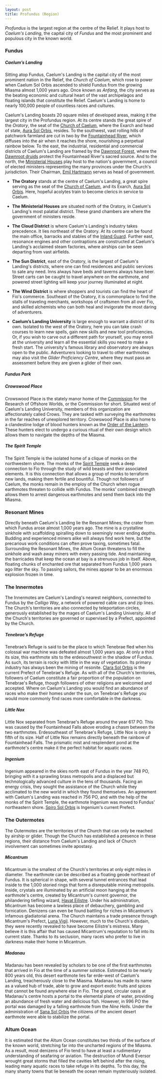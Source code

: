 ```yaml
---
layout: post
title: Profundus (Region)
---
```


*Profundus* is the largest region at the centre of the Relief. It plays host to *Caelum's Landing*, the capital city of *Fundus* and the most prominent and populous city in the known world.

### Fundus

##### **Caelum’s Landing**

Sitting atop Fundus, Caelum's Landing is the capital city of the most prominent nation in the Relief, the *Church of Caelum*, which rose to power when Caelum Sol Orbis ascended to shield Fundus from the growing Miasma almost 1,000 years ago. Once known as *Anfang*, the city serves as the beating economic and cultural heart of the vast archipelagos and floating islands that constitute the Relief. Caelum's Landing is home to nearly 100,000 people of countless races and cultures.

Caelum's Landing boasts 20 square miles of developed areas, making it the largest city in the Profundus region. At its centre stands the great spire of the *Oratory*, the seat of the [Church of Caelum](), where the Exarch and head of state, [Aura Sol Orbis](), resides. To the southwest, vast rolling hills of patchwork farmland are cut in two by the [Fountainhead River](), which diffuses into the air when it reaches the shore, nourishing a perpetual rainbow below. To the east, the industrial, residential and commercial districts of Caelum's Landing are framed by the [Dawnroot Forest](), where the [Dawnroot druids]() protect the Fountainhead River's sacred source. And to the north, the [Ministerial Houses]() play host to the nation's government, a council of elected ministers representing the many provinces under the Church's jurisdiction. Their Chairman, [Emil Hartmann]() serves as head of government.

- **The Oratory** stands at the centre of Caelum's Landing, a great spire serving as the seat of the [Church of Caelum](), and its Exarch, [Aura Sol Orbis](). Here, hopeful acolytes train to become clerics in service to Caelum.

- **The Ministerial Houses** are situated north of the Oratory, in Caelum's Landing's most palatial district. These grand chambers are where the government of ministers reside.

- **The Cloud District** is where Caelum's Landing's industry takes precedence. It lies northeast of the Oratory. At its centre can be found the main office, barracks and stables of the [Inland Guard](). Further east, resonance engines and other contraptions are constructed at Caelum's Landing's acclaimed steam factories, where airships can be seen departing from vast airfields.

- **The Sun District**, east of the Oratory, is the largest of Caelum's Landing's districts, where one can find residences and public services to sate any need. Inns always have beds and taverns always have beer. Street carts can be caught to travel anywhere on the earthmote, and powered street lighting will keep your journey illuminated at night.

- **The Wind District** is where shoppers and tourists can find the heart of Fio's commerce. Southeast of the Oratory, it is commonplace to find the stalls of traveling merchants, workshops of craftsmen from all over Fio, and skilled alchemists who can both heal and invigorate the most daring of adventurers.

- **Caelum’s Landing University** is large enough to warrant a district of its own. Isolated to the west of the Oratory, here you can take crash courses to learn new spells, gain new skills and new tool proficiencies. Or, if you wish to carve out a different path for yourself, you may enroll at the university and learn all the essential skills you need to make a fresh start. The university's famous library and observatory are always open to the public. Adventurers looking to travel to other earthmotes may also visit the *Glider Proficiency Centre*, where they must pass an assessment before they are given a glider of their own.

##### **Fundus Park**

##### **Crowswood Place**

Crowswood Place is the stately manor home of the [Commission]() for the Research of Offshore Worlds, or the Commission for short. Situated west of Caelum's Landing University, members of this organization are affectionately called Crows. They are tasked with surveying the earthmotes in the far reaches of unexplored territory. Crowswood Place is also home to a clandestine lodge of blood hunters known as the [Order of the Lantern](). These hunters elect to undergo a curious ritual of their own design which allows them to navigate the depths of the Miasma.

##### **The Spirit Temple**

The Spirit Temple is the isolated home of a clique of monks on the northwestern shore. The monks of the [Spirit Temple]() seek a deep connection to Fio through the study of wild beasts and their associated elements. It is this connection that allows a group of monks to terraform new lands, making them fertile and bountiful. Though not followers of Caelum, the monks remain in the employ of the Church when rogue earthmotes threaten to collide with Fundus. The monks' combined strength allows them to arrest dangerous earthmotes and send them back into the Miasma.

### Resonant Mines

Directly beneath Caelum's Landing lie the Resonant Mines; the crater from which Fundus arose almost 1,000 years ago. The mine is a crystalline sinkhole with scaffolding spiralling down to seemingly never ending depths. Budding and experienced miners alike will always find work here, but the precarious work conditions can often prove taxing, sometimes fatal. Surrounding the Resonant Mines, the Altum Ocean threatens to fill the sinkhole and wash away miners with every passing tide. And maintaining the barricades that keep the ocean at bay is a strenuous job in itself. Above, floating chunks of enchanted ore that separated from Fundus 1,000 years ago litter the sky. To passing sailors, the mines appear to be an enormous explosion frozen in time.

### The Innermotes

The Innermotes are Caelum's Landing's nearest neighbors, connected to Fundus by the *Calligo Way*, a network of powered cable cars and zip lines. The Church's territories are also connected by teleportation circles, generously established by the mages of Caelum's Landing University. All of the Church's territories are governed or supervised by a Prefect, appointed by the Church.

##### **Tenebrae’s Refuge**

Tenebrae’s Refuge is said to be the place to which Tenebrae fled when his colossal war machine was defeated almost 1,000 years ago. At only a third its size, this earthmote sits to the erdesouthwest in the shadow of Fundus. As such, its terrain is rocky with little in the way of vegetation. Its primary industry has always been the mining of resonite. [Clara Sol Orbis]() is the current Prefect of Tenebrae's Refuge. As with all of the Church's territories, followers of Caelum constitute a fair proportion of the population on Tenebrae's Refuge, though followers of other religions are welcomed and accepted. Where on Caelum's Landing you would find an abundance of races who make their homes under the sun, on Tenebrae's Refuge you would more commonly find races more comfortable in the darkness.

##### **Little Nox**

Little Nox separated from Tenebrae's Refuge around the year 617 PO. This was caused by the Fountainhead Falls above eroding a chasm between the two earthmotes. Erdesoutheast of Tenebrae's Refuge, Little Nox is only a fifth of its size. Half of Little Nox remains directly beneath the rainbow of Fountainhead Falls. The prismatic mist and resplendent pond at the earthmote's centre make it the perfect habitat for aquatic races.

##### **Ingenium**

Ingenium appeared in the skies north east of Fundus in the year 748 PO, bringing with it a sprawling brass metropolis and a displaced but technologically advanced culture in the tens of thousands. Facing an energy crisis, they sought the assistance of the Church while they acclimated to the new world in which they found themselves. An agreement with Caelum's Landing was reached in 756 PO, and with the help of the monks of the Spirit Temple, the earthmote Ingenium was moved to Fundus' northeastern shore. [Spiro Sol Orbis]() is Ingenium's current Prefect.

### The Outermotes

The Outermotes are the territories of the Church that can only be reached by airship or glider. Though the Church has established a presence in these regions, their distance from Caelum's Landing and lack of Church involvement can sometimes invite apostasy.

##### **Micantrum**

Micantrum is the smallest of the Church's territories at only eight miles in diameter. The earthmote can be described as a floating geode northeast of Fundus. It is spherical in shape, with several tunnel entrances that lead inside to the 1,000 storied rings that form a disreputable mining metropolis. Inside, crystals are illuminated by an artificial moon hanging at the earthmote's centre, created by Micantrum's current governor, the philandering tiefling wizard, [Havat Eilistre](). Under his administration, Micantrum has become a lawless place of debauchery, gambling and fornication. Denizens can even be found battling for riches in Micantrum's infamous gladiatorial arena. The Church maintains a trade presence through Micantrum's Prefect, [Luna Vigil](). However, much to the Church's disdain, they were recently revealed to have become Eilistre's mistress. Many believe it is this affair that has caused Micantrum's reputation to fall into its current state. Thanks to its seclusion, many races who prefer to live in darkness make their home in Micantrum.

##### **Madanau**

Madanau has been revealed by scholars to be one of the first earthmotes that arrived in Fio at the time of a summer solstice. Estimated to be nearly 800 years old, this desert earthmote lies far erde-west of Caelum's Landing, treacherously close to the Miasma. Madanau has made its name as a valued hub of trade, able to grow and export exotic fruits and spices that cannot be found anywhere else in Fio. The grand, circular oasis at Madanau's centre hosts a portal to the elemental plane of water, providing an abundance of fresh water and delicious fish. However, in 996 PO the portal was damaged by a falling earthmote from the *Nine Hells*. Under the administration of [Sana Sol Orbis]() the citizens of the ancient desert earthmote were able to stabilize the portal.

### Altum Ocean

It is estimated that the Altum Ocean constitutes two thirds of the surface of the known world, stretching far into the uncharted regions of the Miasma. As a result, most denizens of Fio tend to have at least a rudimentary understanding of seafaring or aviation. The destruction of Mundi Eversor wrought great storms that filled the cavities left behind after the rising, leading many aquatic races to take refuge in its depths. To this day, the many shanty towns that lie beneath the ocean remain mysteriously isolated.
